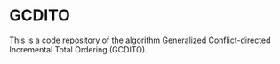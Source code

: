 # GCDITO

This is a code repository of the algorithm Generalized Conflict-directed Incremental Total Ordering (GCDITO).


